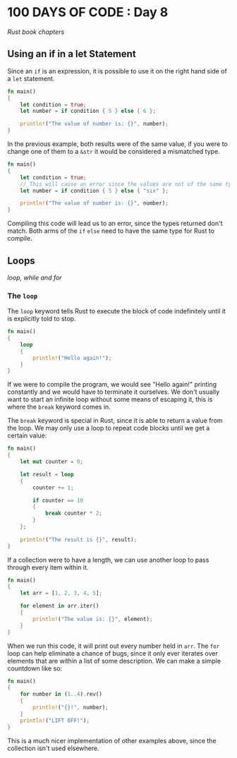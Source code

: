 # 100 DAYS OF CODE : Day 8
*Rust book chapters*

## Using an if in a let Statement
Since an `if` is an expression, it is possible to use it on the right hand side of a `let` statement.

```rust
fn main()
{
    let condition = true;
    let number = if condition { 5 } else { 6 };

    println!("The value of number is: {}", number);
}
```

In the previous example, both results were of the same value, if you were to change one of them to a `&str` it would be considered a mismatched type.

```rust
fn main()
{
    let condition = true;
    // This will cause an error since the values are not of the same type
    let number = if condition { 5 } else { "six" };

    println!("The value of number is: {}", number);
}
```

Compiling this code will lead us to an error, since the types returned don't match. Both arms of the `if` `else` need to have the same type for Rust to compile.

## Loops
*loop, while and for*

### The `loop`
The `loop` keyword tells Rust to execute the block of code indefinitely until it is explicitly told to stop.

```rust
fn main()
{
    loop 
    {
        println!("Hello again!");
    }
}
```

If we were to compile the program, we would see "Hello again!" printing constantly and we would have to terminate it ourselves. We don't usually want to start an infinite loop without some means of escaping it, this is where the `break` keyword comes in.

The `break` keyword is special in Rust, since it is able to return a value from the loop. We may only use a loop to repeat code blocks until we get a certain value:

```rust
fn main()
{
    let mut counter = 0;

    let result = loop
    {
        counter += 1;

        if counter == 10
        {
            break counter * 2;
        }
    };
    
    println!("The result is {}", result);
}
```

If a collection were to have a length, we can use another loop to pass through every item within it.

```rust
fn main()
{
    let arr = [1, 2, 3, 4, 5];

    for element in arr.iter()
    {
        println!("The value is: {}", element);
    }
}
```

When we run this code, it will print out every number held in `arr`. The `for` loop can help eliminate a chance of bugs, since it only ever iterates over elements that are within a list of some description. We can make a simple countdown like so:

```rust
fn main()
{
    for number in (1..4).rev()
    {
        println!("{}!", number);
    }
    println!("LIFT OFF!");
}
```

This is a much nicer implementation of other examples above, since the collection isn't used elsewhere.
